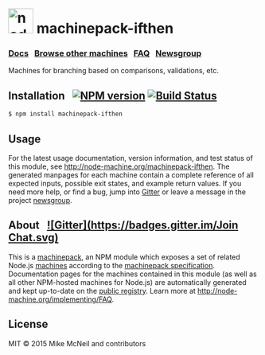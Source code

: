 <h1>
  <a href="http://node-machine.org" title="Node-Machine public registry"><img alt="node-machine logo" title="Node-Machine Project" src="http://node-machine.org/images/machine-anthropomorph-for-white-bg.png" width="50" /></a>
  machinepack-ifthen
</h1>

### [Docs](http://node-machine.org/machinepack-ifthen) &nbsp; [Browse other machines](http://node-machine.org/machinepacks) &nbsp;  [FAQ](http://node-machine.org/implementing/FAQ)  &nbsp;  [Newsgroup](https://groups.google.com/forum/?hl=en#!forum/node-machine)

Machines for branching based on comparisons, validations, etc.


## Installation &nbsp; [![NPM version](https://badge.fury.io/js/machinepack-ifthen.svg)](http://badge.fury.io/js/machinepack-ifthen) [![Build Status](https://travis-ci.org/mikermcneil/machinepack-ifthen.png?branch=master)](https://travis-ci.org/mikermcneil/machinepack-ifthen)

```sh
$ npm install machinepack-ifthen
```

## Usage

For the latest usage documentation, version information, and test status of this module, see <a href="http://node-machine.org/machinepack-ifthen" title="Machines for branching based on comparisons, validations, etc. (for node.js)">http://node-machine.org/machinepack-ifthen</a>.  The generated manpages for each machine contain a complete reference of all expected inputs, possible exit states, and example return values.  If you need more help, or find a bug, jump into [Gitter](https://gitter.im/node-machine/general) or leave a message in the project [newsgroup](https://groups.google.com/forum/?hl=en#!forum/node-machine).

## About  &nbsp; [![Gitter](https://badges.gitter.im/Join Chat.svg)](https://gitter.im/node-machine/general?utm_source=badge&utm_medium=badge&utm_campaign=pr-badge&utm_content=badge)

This is a [machinepack](http://node-machine.org/machinepacks), an NPM module which exposes a set of related Node.js [machines](http://node-machine.org/spec/machine) according to the [machinepack specification](http://node-machine.org/spec/machinepack).
Documentation pages for the machines contained in this module (as well as all other NPM-hosted machines for Node.js) are automatically generated and kept up-to-date on the <a href="http://node-machine.org" title="Public machine registry for Node.js">public registry</a>.
Learn more at <a href="http://node-machine.org/implementing/FAQ" title="Machine Project FAQ (for implementors)">http://node-machine.org/implementing/FAQ</a>.

## License

MIT &copy; 2015 Mike McNeil and contributors

